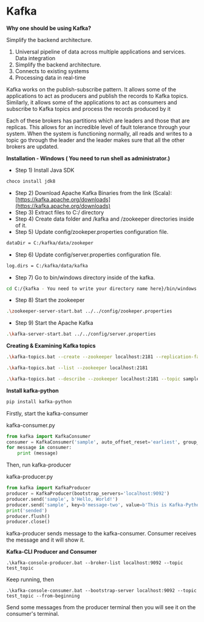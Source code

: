 # Kafka

**Why one should be using Kafka?**

Simplify the backend architecture.

1. Universal pipeline of data across multiple applications and services. Data integration
2. Simplify the backend architecture.
3. Connects to existing systems
4. Processing data in real-time

Kafka works on the publish-subscribe pattern. It allows some of the applications to act as producers and publish the records to Kafka topics. Similarly, it allows some of the applications to act as consumers and subscribe to Kafka topics and process the records produced by it

Each of these brokers has partitions which are leaders and those that are replicas. This allows for an incredible level of fault tolerance through your system. When the system is functioning normally, all reads and writes to a topic go through the leader and the leader makes sure that all the other brokers are updated.

**Installation - Windows ( You need to run shell as administrator.)**

- Step 1) Install Java SDK

```bash
choco install jdk8
```

- Step 2) Download Apache Kafka Binaries from the link (Scala): [https://kafka.apache.org/downloads](https://kafka.apache.org/downloads)
- Step 3) Extract files to C:/ directory
- Step 4) Create data folder and /kafka and /zookeeper directories inside of it.
- Step 5) Update config/zookeper.properties configuration file.

```bash
dataDir = C:/kafka/data/zookeper
```

- Step 6) Update config/server.properties configuration file.

```bash
log.dirs = C:/kafka/data/kafka
```

- Step 7) Go to bin/windows directory inside of the kafka.

```bash
cd C:/{kafka - You need to write your directory name here}/bin/windows
```

- Step 8) Start the zookeeper

```bash
.\zookeeper-server-start.bat ../../config/zookeper.properties
```

- Step 9) Start the Apache Kafka

```bash
.\kafka-server-start.bat ../../config/server.properties
```

**Creating & Examining Kafka topics**

```bash
.\kafka-topics.bat --create --zookeeper localhost:2181 --replication-factor 1 --partitions 1 --topic sample

.\kafka-topics.bat --list --zookeeper localhost:2181

.\kafka-topics.bat --describe --zookeeper localhost:2181 --topic sample
```

**Install kafka-python**

```bash
pip install kafka-python
```

Firstly, start the kafka-consumer

kafka-consumer.py

```python
from kafka import KafkaConsumer
consumer = KafkaConsumer('sample', auto_offset_reset='earliest', group_id=None)
for message in consumer:
    print (message)
```

Then, run kafka-producer

kafka-producer.py

```python
from kafka import KafkaProducer
producer = KafkaProducer(bootstrap_servers='localhost:9092')
producer.send('sample', b'Hello, World!')
producer.send('sample', key=b'message-two', value=b'This is Kafka-Python')
print('sended')
producer.flush()
producer.close()
```

kafka-producer sends message to the kafka-consumer. Consumer receives the message and it will show it.


**Kafka-CLI Producer and Consumer**

```
.\kafka-console-producer.bat --broker-list localhost:9092 --topic test_topic
```
Keep running, then

```
.\kafka-console-consumer.bat --bootstrap-server localhost:9092 --topic test_topic --from-beginning
```

Send some messages from the producer terminal then you will see it on the consumer's terminal.

